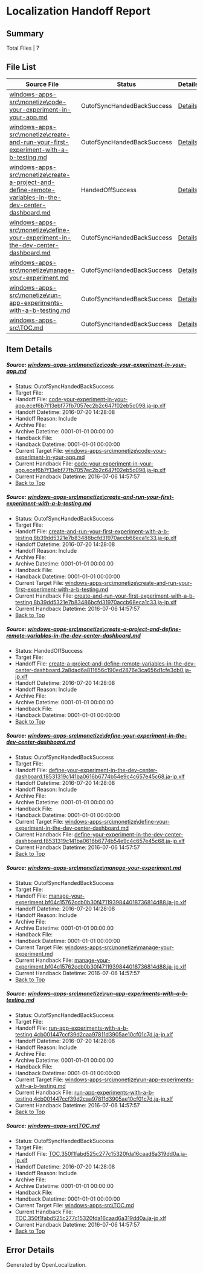 # <a name='report-top'></a> Localization Handoff Report

## Summary
 Total Files | 7

## File List
 Source File | Status | Details 
 ----------- | ------ | ------- 
 [windows-apps-src\monetize\code-your-experiment-in-your-app.md](https://github.com/Microsoft/windows-apps/blob/702db72e74578b7861e2c0ee383c6200458e3960/windows-apps-src/monetize/code-your-experiment-in-your-app.md) | OutofSyncHandedBackSuccess | [Details](#1bd29f9fbc707838d4fe737e5aa3da4684eb06f33390)
 [windows-apps-src\monetize\create-and-run-your-first-experiment-with-a-b-testing.md](https://github.com/Microsoft/windows-apps/blob/702db72e74578b7861e2c0ee383c6200458e3960/windows-apps-src/monetize/create-and-run-your-first-experiment-with-a-b-testing.md) | OutofSyncHandedBackSuccess | [Details](#ef6e7675bbc093f23f7bacea0ef835a03e678e9f3393)
 [windows-apps-src\monetize\create-a-project-and-define-remote-variables-in-the-dev-center-dashboard.md](https://github.com/Microsoft/windows-apps/blob/702db72e74578b7861e2c0ee383c6200458e3960/windows-apps-src/monetize/create-a-project-and-define-remote-variables-in-the-dev-center-dashboard.md) | HandedOffSuccess | [Details](#b5c9b219724131f4b27a2d55519b316e863981b43391)
 [windows-apps-src\monetize\define-your-experiment-in-the-dev-center-dashboard.md](https://github.com/Microsoft/windows-apps/blob/702db72e74578b7861e2c0ee383c6200458e3960/windows-apps-src/monetize/define-your-experiment-in-the-dev-center-dashboard.md) | OutofSyncHandedBackSuccess | [Details](#14e252fdfc0464e8fd992b8648ef506cbefb9bf13394)
 [windows-apps-src\monetize\manage-your-experiment.md](https://github.com/Microsoft/windows-apps/blob/702db72e74578b7861e2c0ee383c6200458e3960/windows-apps-src/monetize/manage-your-experiment.md) | OutofSyncHandedBackSuccess | [Details](#c9883882021468c0569c7e244423f68181d978bd3451)
 [windows-apps-src\monetize\run-app-experiments-with-a-b-testing.md](https://github.com/Microsoft/windows-apps/blob/702db72e74578b7861e2c0ee383c6200458e3960/windows-apps-src/monetize/run-app-experiments-with-a-b-testing.md) | OutofSyncHandedBackSuccess | [Details](#3bcdd109454d89961696124eacd4cdbd7563b17f3457)
 [windows-apps-src\TOC.md](https://github.com/Microsoft/windows-apps/blob/702db72e74578b7861e2c0ee383c6200458e3960/windows-apps-src/TOC.md) | OutofSyncHandedBackSuccess | [Details](#adf630f9ae7904639c8d51857d4fb46bf7f6c68e5311)

## Item Details
##### <a name='1bd29f9fbc707838d4fe737e5aa3da4684eb06f33390'></a> Source: [windows-apps-src\monetize\code-your-experiment-in-your-app.md](https://github.com/Microsoft/windows-apps/blob/702db72e74578b7861e2c0ee383c6200458e3960/windows-apps-src/monetize/code-your-experiment-in-your-app.md)
* Status: OutofSyncHandedBackSuccess
* Target File: 
* Handoff File: [code-your-experiment-in-your-app.ecef6b7f13ebf77fb7057ec2b2c647f02eb5c098.ja-jp.xlf](https://github.com/Microsoft/WDG.handoff/blob/b083d9fea8d767a047344ab1cb4773b7f7acfed4/ol-handoff/Microsoft/windows-apps.ja-jp/master/code-your-experiment-in-your-app.ecef6b7f13ebf77fb7057ec2b2c647f02eb5c098.ja-jp.xlf)
* Handoff Datetime: 2016-07-20 14:28:08
* Handoff Reason: Include
* Archive File: 
* Archive Datetime: 0001-01-01 00:00:00
* Handback File: 
* Handback Datetime: 0001-01-01 00:00:00
* Current Target File: [windows-apps-src\monetize\code-your-experiment-in-your-app.md](https://github.com/Microsoft/windows-apps.ja-jp/blob/50184089ee68f46cd2f416adf3a3994777b91210/windows-apps-src/monetize/code-your-experiment-in-your-app.md)
* Current Handback File: [code-your-experiment-in-your-app.ecef6b7f13ebf77fb7057ec2b2c647f02eb5c098.ja-jp.xlf](https://github.com/Microsoft/WDG.handback/blob/4b30c8e256811740592ee2bde985c1f06955abde/ol-handback/Microsoft/windows-apps.ja-jp/master/code-your-experiment-in-your-app.ecef6b7f13ebf77fb7057ec2b2c647f02eb5c098.ja-jp.xlf)
* Current Handback Datetime: 2016-07-06 14:57:57
* [Back to Top](#report-top)

##### <a name='ef6e7675bbc093f23f7bacea0ef835a03e678e9f3393'></a> Source: [windows-apps-src\monetize\create-and-run-your-first-experiment-with-a-b-testing.md](https://github.com/Microsoft/windows-apps/blob/702db72e74578b7861e2c0ee383c6200458e3960/windows-apps-src/monetize/create-and-run-your-first-experiment-with-a-b-testing.md)
* Status: OutofSyncHandedBackSuccess
* Target File: 
* Handoff File: [create-and-run-your-first-experiment-with-a-b-testing.8b39dd5321e7b83486bcfd31970accb68eca1c33.ja-jp.xlf](https://github.com/Microsoft/WDG.handoff/blob/b083d9fea8d767a047344ab1cb4773b7f7acfed4/ol-handoff/Microsoft/windows-apps.ja-jp/master/create-and-run-your-first-experiment-with-a-b-testing.8b39dd5321e7b83486bcfd31970accb68eca1c33.ja-jp.xlf)
* Handoff Datetime: 2016-07-20 14:28:08
* Handoff Reason: Include
* Archive File: 
* Archive Datetime: 0001-01-01 00:00:00
* Handback File: 
* Handback Datetime: 0001-01-01 00:00:00
* Current Target File: [windows-apps-src\monetize\create-and-run-your-first-experiment-with-a-b-testing.md](https://github.com/Microsoft/windows-apps.ja-jp/blob/50184089ee68f46cd2f416adf3a3994777b91210/windows-apps-src/monetize/create-and-run-your-first-experiment-with-a-b-testing.md)
* Current Handback File: [create-and-run-your-first-experiment-with-a-b-testing.8b39dd5321e7b83486bcfd31970accb68eca1c33.ja-jp.xlf](https://github.com/Microsoft/WDG.handback/blob/4b30c8e256811740592ee2bde985c1f06955abde/ol-handback/Microsoft/windows-apps.ja-jp/master/create-and-run-your-first-experiment-with-a-b-testing.8b39dd5321e7b83486bcfd31970accb68eca1c33.ja-jp.xlf)
* Current Handback Datetime: 2016-07-06 14:57:57
* [Back to Top](#report-top)

##### <a name='b5c9b219724131f4b27a2d55519b316e863981b43391'></a> Source: [windows-apps-src\monetize\create-a-project-and-define-remote-variables-in-the-dev-center-dashboard.md](https://github.com/Microsoft/windows-apps/blob/702db72e74578b7861e2c0ee383c6200458e3960/windows-apps-src/monetize/create-a-project-and-define-remote-variables-in-the-dev-center-dashboard.md)
* Status: HandedOffSuccess
* Target File: 
* Handoff File: [create-a-project-and-define-remote-variables-in-the-dev-center-dashboard.2a8dad6a811656c190ed2876e3ca656d1cfe3db0.ja-jp.xlf](https://github.com/Microsoft/WDG.handoff/blob/b083d9fea8d767a047344ab1cb4773b7f7acfed4/ol-handoff/Microsoft/windows-apps.ja-jp/master/create-a-project-and-define-remote-variables-in-the-dev-center-dashboard.2a8dad6a811656c190ed2876e3ca656d1cfe3db0.ja-jp.xlf)
* Handoff Datetime: 2016-07-20 14:28:08
* Handoff Reason: Include
* Archive File: 
* Archive Datetime: 0001-01-01 00:00:00
* Handback File: 
* Handback Datetime: 0001-01-01 00:00:00
* [Back to Top](#report-top)

##### <a name='14e252fdfc0464e8fd992b8648ef506cbefb9bf13394'></a> Source: [windows-apps-src\monetize\define-your-experiment-in-the-dev-center-dashboard.md](https://github.com/Microsoft/windows-apps/blob/702db72e74578b7861e2c0ee383c6200458e3960/windows-apps-src/monetize/define-your-experiment-in-the-dev-center-dashboard.md)
* Status: OutofSyncHandedBackSuccess
* Target File: 
* Handoff File: [define-your-experiment-in-the-dev-center-dashboard.f8531319c141ba0616b6774b54e9c4c657e45c68.ja-jp.xlf](https://github.com/Microsoft/WDG.handoff/blob/b083d9fea8d767a047344ab1cb4773b7f7acfed4/ol-handoff/Microsoft/windows-apps.ja-jp/master/define-your-experiment-in-the-dev-center-dashboard.f8531319c141ba0616b6774b54e9c4c657e45c68.ja-jp.xlf)
* Handoff Datetime: 2016-07-20 14:28:08
* Handoff Reason: Include
* Archive File: 
* Archive Datetime: 0001-01-01 00:00:00
* Handback File: 
* Handback Datetime: 0001-01-01 00:00:00
* Current Target File: [windows-apps-src\monetize\define-your-experiment-in-the-dev-center-dashboard.md](https://github.com/Microsoft/windows-apps.ja-jp/blob/50184089ee68f46cd2f416adf3a3994777b91210/windows-apps-src/monetize/define-your-experiment-in-the-dev-center-dashboard.md)
* Current Handback File: [define-your-experiment-in-the-dev-center-dashboard.f8531319c141ba0616b6774b54e9c4c657e45c68.ja-jp.xlf](https://github.com/Microsoft/WDG.handback/blob/4b30c8e256811740592ee2bde985c1f06955abde/ol-handback/Microsoft/windows-apps.ja-jp/master/define-your-experiment-in-the-dev-center-dashboard.f8531319c141ba0616b6774b54e9c4c657e45c68.ja-jp.xlf)
* Current Handback Datetime: 2016-07-06 14:57:57
* [Back to Top](#report-top)

##### <a name='c9883882021468c0569c7e244423f68181d978bd3451'></a> Source: [windows-apps-src\monetize\manage-your-experiment.md](https://github.com/Microsoft/windows-apps/blob/702db72e74578b7861e2c0ee383c6200458e3960/windows-apps-src/monetize/manage-your-experiment.md)
* Status: OutofSyncHandedBackSuccess
* Target File: 
* Handoff File: [manage-your-experiment.bf04c15762ccb0b30f4711939844018736814d88.ja-jp.xlf](https://github.com/Microsoft/WDG.handoff/blob/b083d9fea8d767a047344ab1cb4773b7f7acfed4/ol-handoff/Microsoft/windows-apps.ja-jp/master/manage-your-experiment.bf04c15762ccb0b30f4711939844018736814d88.ja-jp.xlf)
* Handoff Datetime: 2016-07-20 14:28:08
* Handoff Reason: Include
* Archive File: 
* Archive Datetime: 0001-01-01 00:00:00
* Handback File: 
* Handback Datetime: 0001-01-01 00:00:00
* Current Target File: [windows-apps-src\monetize\manage-your-experiment.md](https://github.com/Microsoft/windows-apps.ja-jp/blob/50184089ee68f46cd2f416adf3a3994777b91210/windows-apps-src/monetize/manage-your-experiment.md)
* Current Handback File: [manage-your-experiment.bf04c15762ccb0b30f4711939844018736814d88.ja-jp.xlf](https://github.com/Microsoft/WDG.handback/blob/4b30c8e256811740592ee2bde985c1f06955abde/ol-handback/Microsoft/windows-apps.ja-jp/master/manage-your-experiment.bf04c15762ccb0b30f4711939844018736814d88.ja-jp.xlf)
* Current Handback Datetime: 2016-07-06 14:57:57
* [Back to Top](#report-top)

##### <a name='3bcdd109454d89961696124eacd4cdbd7563b17f3457'></a> Source: [windows-apps-src\monetize\run-app-experiments-with-a-b-testing.md](https://github.com/Microsoft/windows-apps/blob/702db72e74578b7861e2c0ee383c6200458e3960/windows-apps-src/monetize/run-app-experiments-with-a-b-testing.md)
* Status: OutofSyncHandedBackSuccess
* Target File: 
* Handoff File: [run-app-experiments-with-a-b-testing.4cb001447ccf39d2caa97811d3905ae10cf01c7d.ja-jp.xlf](https://github.com/Microsoft/WDG.handoff/blob/b083d9fea8d767a047344ab1cb4773b7f7acfed4/ol-handoff/Microsoft/windows-apps.ja-jp/master/run-app-experiments-with-a-b-testing.4cb001447ccf39d2caa97811d3905ae10cf01c7d.ja-jp.xlf)
* Handoff Datetime: 2016-07-20 14:28:08
* Handoff Reason: Include
* Archive File: 
* Archive Datetime: 0001-01-01 00:00:00
* Handback File: 
* Handback Datetime: 0001-01-01 00:00:00
* Current Target File: [windows-apps-src\monetize\run-app-experiments-with-a-b-testing.md](https://github.com/Microsoft/windows-apps.ja-jp/blob/50184089ee68f46cd2f416adf3a3994777b91210/windows-apps-src/monetize/run-app-experiments-with-a-b-testing.md)
* Current Handback File: [run-app-experiments-with-a-b-testing.4cb001447ccf39d2caa97811d3905ae10cf01c7d.ja-jp.xlf](https://github.com/Microsoft/WDG.handback/blob/4b30c8e256811740592ee2bde985c1f06955abde/ol-handback/Microsoft/windows-apps.ja-jp/master/run-app-experiments-with-a-b-testing.4cb001447ccf39d2caa97811d3905ae10cf01c7d.ja-jp.xlf)
* Current Handback Datetime: 2016-07-06 14:57:57
* [Back to Top](#report-top)

##### <a name='adf630f9ae7904639c8d51857d4fb46bf7f6c68e5311'></a> Source: [windows-apps-src\TOC.md](https://github.com/Microsoft/windows-apps/blob/702db72e74578b7861e2c0ee383c6200458e3960/windows-apps-src/TOC.md)
* Status: OutofSyncHandedBackSuccess
* Target File: 
* Handoff File: [TOC.350f1fabd525c277c15320fda16caad6a319dd0a.ja-jp.xlf](https://github.com/Microsoft/WDG.handoff/blob/b083d9fea8d767a047344ab1cb4773b7f7acfed4/ol-handoff/Microsoft/windows-apps.ja-jp/master/TOC.350f1fabd525c277c15320fda16caad6a319dd0a.ja-jp.xlf)
* Handoff Datetime: 2016-07-20 14:28:08
* Handoff Reason: Include
* Archive File: 
* Archive Datetime: 0001-01-01 00:00:00
* Handback File: 
* Handback Datetime: 0001-01-01 00:00:00
* Current Target File: [windows-apps-src\TOC.md](https://github.com/Microsoft/windows-apps.ja-jp/blob/50184089ee68f46cd2f416adf3a3994777b91210/windows-apps-src/TOC.md)
* Current Handback File: [TOC.350f1fabd525c277c15320fda16caad6a319dd0a.ja-jp.xlf](https://github.com/Microsoft/WDG.handback/blob/4b30c8e256811740592ee2bde985c1f06955abde/ol-handback/Microsoft/windows-apps.ja-jp/master/TOC.350f1fabd525c277c15320fda16caad6a319dd0a.ja-jp.xlf)
* Current Handback Datetime: 2016-07-06 14:57:57
* [Back to Top](#report-top)


## Error Details

Generated by OpenLocalization.

